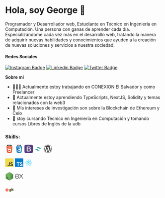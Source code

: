 # Hola, soy George 👋

Programador y Desarrollador web, Estudiante en Técnico en Ingeniería en Computación.
Una persona con ganas de aprender cada día. Especializándome cada vez más en el desarrollo web, tratando la manera de adquirir nuevas habilidades y conocimientos que ayuden a la creación de nuevas soluciones y servicios a nuestra sociedad.

 <!--   Social media -->
#### Redes Sociales 
[![Instagram Badge](https://img.shields.io/badge/-Instagram-e4405f?style=flat-square&logo=Instagram&logoColor=white)](https://www.instagram.com/devgeorgesv/)
[![Linkedin Badge](https://img.shields.io/badge/-LinkedIn-0e76a8?style=flat-square&logo=Linkedin&logoColor=white)](https://www.linkedin.com/in/jorgerodriguezsv/)
[![Twitter Badge](https://img.shields.io/badge/-Twitter-00acee?style=flat-square&logo=Twitter&logoColor=white)](https://twitter.com/George_sv)
 
 
**Sobre mi**

- 👨🏻‍💻 Actualmente estoy trabajando en CONEXION El Salvador y como Freelancer
- 🌱 Actualmente estoy aprendiendo TypeScripts, NextJS, Solidity y temas relacionados con la web3
- 🤔 Mis intereses de investigación son sobre la Blockchain de Ethereum y Celo
- 💼 stoy cursando Técnico en Ingeniería en Computación y tomando cursos Libres de Inglés de la udb

### Skills:

<code><img height="27" src="https://raw.githubusercontent.com/github/explore/80688e429a7d4ef2fca1e82350fe8e3517d3494d/topics/html/html.png" alt="html"></code>
<code><img height="27" src="https://raw.githubusercontent.com/github/explore/80688e429a7d4ef2fca1e82350fe8e3517d3494d/topics/css/css.png" alt="css"></code>
<code><img height="27" src="https://raw.githubusercontent.com/github/explore/80688e429a7d4ef2fca1e82350fe8e3517d3494d/topics/bootstrap/bootstrap.png" alt="bootstrap"></code>
<code><img height="27" src="https://raw.githubusercontent.com/github/explore/80688e429a7d4ef2fca1e82350fe8e3517d3494d/topics/tailwind/tailwind.png" alt="tailwind"></code>
<code><img height="27" src="https://raw.githubusercontent.com/github/explore/80688e429a7d4ef2fca1e82350fe8e3517d3494d/topics/wordpress/wordpress.png" alt="wordpress"></code>

<code><img height="27" src="https://raw.githubusercontent.com/github/explore/80688e429a7d4ef2fca1e82350fe8e3517d3494d/topics/javascript/javascript.png" alt="javascript"></code>
<code><img height="27" src="https://raw.githubusercontent.com/github/explore/80688e429a7d4ef2fca1e82350fe8e3517d3494d/topics/typescript/typescript.png" alt="typescript"></code>
<code><img height="27" src="https://raw.githubusercontent.com/github/explore/80688e429a7d4ef2fca1e82350fe8e3517d3494d/topics/react/react.png" alt="react"></code>

<code><img height="27" src="https://raw.githubusercontent.com/github/explore/80688e429a7d4ef2fca1e82350fe8e3517d3494d/topics/nodejs/nodejs.png" alt="nodejs"></code>
<code><img height="27" src="https://raw.githubusercontent.com/devicons/devicon/master/icons/express/express-original.svg" alt="express"></code>

<code><img height="27" src="https://raw.githubusercontent.com/github/explore/80688e429a7d4ef2fca1e82350fe8e3517d3494d/topics/git/git.png" alt="git"></code>

